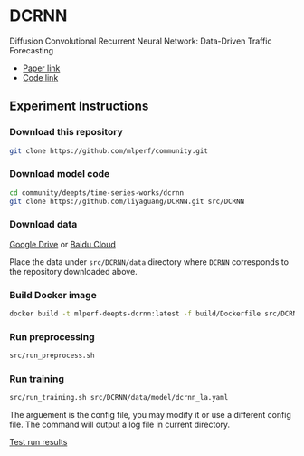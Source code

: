 # DCRNN

Diffusion Convolutional Recurrent Neural Network: Data-Driven Traffic Forecasting

- [Paper link](https://openreview.net/pdf?id=SJiHXGWAZ)
- [Code link](https://github.com/liyaguang/DCRNN)

## Experiment Instructions

### Download this repository

```sh
git clone https://github.com/mlperf/community.git
```

### Download model code

```sh
cd community/deepts/time-series-works/dcrnn
git clone https://github.com/liyaguang/DCRNN.git src/DCRNN
```

### Download data

[Google Drive](https://drive.google.com/open?id=10FOTa6HXPqX8Pf5WRoRwcFnW9BrNZEIX) or [Baidu Cloud](https://pan.baidu.com/s/14Yy9isAIZYdU__OYEQGa_g)

Place the data under `src/DCRNN/data` directory where `DCRNN` corresponds to the repository downloaded above.

### Build Docker image

```sh
docker build -t mlperf-deepts-dcrnn:latest -f build/Dockerfile src/DCRNN
```

### Run preprocessing

```sh
src/run_preprocess.sh
```

### Run training

```sh
src/run_training.sh src/DCRNN/data/model/dcrnn_la.yaml
```
The arguement is the config file, you may modify it or use a different config file. The command will output a log file in current directory.

[Test run results](./results)
